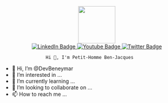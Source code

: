 <div id="header" align="center"><img src="https://media.giphy.com/media/M9gbBd9nbDrOTu1Mqx/giphy.gif" width="100"/></div>
<div id="badges" align="center">
  <a href="https://www.linkedin.com/mwlite/in/ben-jacques-petit-homme">
    <img src="https://img.shields.io/badge/LinkedIn-blue?style=for-the-badge&logo=linkedin&logoColor=white" alt="LinkedIn Badge"/>
  </a>
  <a href="your-youtube-URL">
    <img src="https://img.shields.io/badge/YouTube-red?style=for-the-badge&logo=youtube&logoColor=white" alt="Youtube Badge"/>
  </a>
  <a href="https://twitter.com/benjacquesph">
    <img src="https://img.shields.io/badge/Twitter-blue?style=for-the-badge&logo=twitter&logoColor=white" alt="Twitter Badge"/>
  </a>
</div>
                    
                    Hi 👋, I'm Petit-Homme Ben-Jacques
- 👋 Hi, I’m @DevBeneymar
- 👀 I’m interested in ...
- 🌱 I’m currently learning ...
- 💞️ I’m looking to collaborate on ...
- 📫 How to reach me ...

<!---
DevBeneymar/DevBeneymar is a ✨ special ✨ repository because its `README.md` (this file) appears on your GitHub profile.
You can click the Preview link to take a look at your changes.
---
